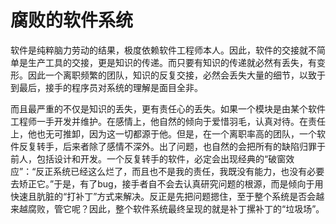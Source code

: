 # 腐败的软件系统

软件是纯粹脑力劳动的结果，极度依赖软件工程师本人。因此，软件的交接就不简单是生产工具的交接，更是知识的传递。而只要有知识的传递就必然有丢失，有变形。因此一个离职频繁的团队，知识的反复交接，必然会丢失大量的细节，以致于到最后，接手的程序员对系统的理解是面目全非。

而且最严重的不仅是知识的丢失，更有责任心的丢失。如果一个模块是由某个软件工程师一手开发并维护。在感情上，他自然的倾向于爱惜羽毛，认真对待。在责任上，他也无可推卸，因为这一切都源于他。但是，在一个离职率高的团队，一个软件反复转手，后来者除了感情不深外。出了问题，也自然的会把所有的缺陷归罪于前人，包括设计和开发。一个反复转手的软件，必定会出现经典的“破窗效应”：“反正系统已经这么烂了，而且也不是我的责任，我既没有能力，也没有必要去矫正它。”于是，有了bug，接手者自不会去认真研究问题的根源，而是倾向于用快速且肮脏的“打补丁”方式来解决。反正是先把问题摁住，至于整个系统是否会越来越腐败，管它呢？因此，整个软件系统最终呈现的就是补丁摞补丁的“垃圾场”。
